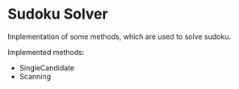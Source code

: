 # Sudoku Solver

Implementation of some methods, which are used to solve sudoku.

Implemented methods:
- SingleCandidate
- Scanning
